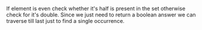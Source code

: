 If element is even check whether it's half is present in the set otherwise check for it's double. Since we just need to return a boolean answer we can traverse till last just to find a single occurrence.
